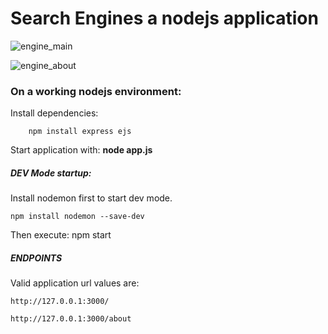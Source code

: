 
# Search Engines a nodejs application

![engine_main](https://user-images.githubusercontent.com/29865797/178153683-10545aa3-5495-4571-9cc5-173d563fbd6c.PNG)

![engine_about](https://user-images.githubusercontent.com/29865797/178153696-2375ade9-55bb-4153-9dcd-13ddc66af098.PNG)

### On a working nodejs environment:

Install dependencies: 

        npm install express ejs

Start application with: <b> node app.js </b>

##### DEV Mode startup:

Install nodemon first to start dev mode. 

    npm install nodemon --save-dev 
 
 Then execute: npm start

 ##### ENDPOINTS    
 Valid application url values are: 
    
    http://127.0.0.1:3000/

    http://127.0.0.1:3000/about
